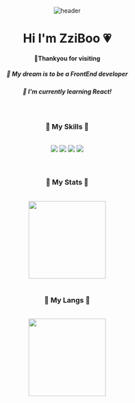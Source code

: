 <div align="center"> 


![header](https://capsule-render.vercel.app/api?type=wave&&color=BBD8F7&height=200&section=header&fontSize=80&&animation=fadeIn&fontColor=FDF7FF)



<h1>Hi I'm ZziBoo 💗</h1>
<h4>🌷Thankyou for visiting</h4>
<h5>🌵 My dream is to be a FrontEnd developer</h5>
<h5>🌱 I'm currently learning React!</h5>

<br>
<h3>🍍 My Skills 🍍 </h3> <br>
	
<img src="https://img.shields.io/badge/HTML5-FF7052?style=flat&logo=HTML5&logoColor=white"/>
	<img src="https://img.shields.io/badge/CSS3-52AAFF?style=flat&logo=CSS3&logoColor=white"/>
	<img src="https://img.shields.io/badge/JavaScript-FFAB00?style=flat&logo=JavaScript&logoColor=white"/>
	<img src="https://img.shields.io/badge/React-54C6FC?style=flat&logo=React&logoColor=white"/>

<br>
<br>
<br>

<h3>🍏 My Stats 🍏</h3> <br>	


  <img height="180em" src="https://github-readme-stats.vercel.app/api?username=ZziBooOooo&show_icons=true&include_all_commits=true&&title_color=A2C758&icon_color=FC8E56&count_private=true">
<br>
<br>

<h3>🍊 My Langs 🍊</h3> <br>
  <img height="180em" src="https://github-readme-stats.vercel.app/api/top-langs/?username=ZziBooOooo&layout=compact&title_color=FC8E56&theme=vue">

	
</div>
